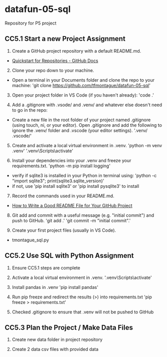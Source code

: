 # datafun-05-sql
Repository for P5 project

## CC5.1 Start a new Project Assignment
1. Create a GitHub project repository with a default README.md.
 - [Quickstart for Repositories - GitHub Docs](https://docs.github.com/en/repositories/creating-and-managing-repositories/quickstart-for-repositories)

2. Clone your repo down to your machine.
 -  Open a terminal in your Documents folder and clone the repo to your machine: 
 'git clone https://github.com/tfmontague/datafun-05-sql'

3. Open your project folder in VS Code (if you haven't already): 
'code .'

4. Add a .gitignore with .vsode/ and .venv/ and whatever else doesn't need to go in the repo:
 - Create a new file in the root folder of your project named .gitignore (using touch, ni, or your editor). Open .gitignore and add the following to ignore the .venv/ folder and .vscode (your editor settings).
'.venv/
.vscode/'

5. Create and activate a local virtual environment in .venv.
'python -m venv .venv'
'.venv\Scripts\activate'

6. Install your dependencies into your .venv and freeze your requirements.txt.
'python -m pip install logging'
 - verify if sqlite3 is installed in your Python in terminal using: 'python -c "import sqlite3"; print(sqlite3.sqlite_version)'
 - if not, use  'pip install sqlite3' or 'pip install pysqlite3' to install

7. Record the commands used in your README.md.
 - [How to Write a Good README File for Your GitHub Project](https://www.freecodecamp.org/news/how-to-write-a-good-readme-file)

8. Git add and commit with a useful message (e.g. "initial commit") and push to GitHub.
'git add .'
'git commit -m "initial commit".'

9. Create your first project files (usually in VS Code).
- tmontague_sql.py

## CC5.2 Use SQL with Python Assignment
1. Ensure CC5.1 steps are complete

2. Activate a local virtual environment in .venv.
'.venv\Scripts\activate'

3. Install pandas in .venv
'pip install pandas'

4. Run pip freeze and redirect the results (>) into requirements.txt
'pip freeze > requirements.txt'

5. Checked .gitignore to ensure that .venv will not be pushed to GitHub


## CC5.3 Plan the Project / Make Data Files
1. Create new data folder in project repository

2. Create 2 data csv files with provided data
